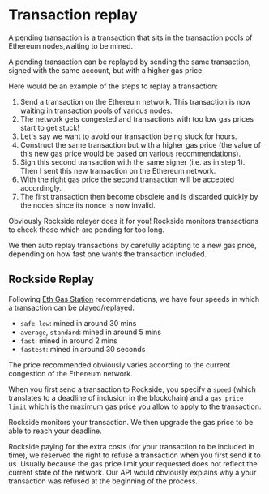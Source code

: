 # Transaction replay

A pending transaction is a transaction that sits in the transaction pools of Ethereum nodes,waiting to be mined.

A pending transaction can be replayed by sending the same transaction, signed with the same account, but with a higher gas price.

Here would be an example of the steps to replay a transaction:

1. Send a transaction on the Ethereum network. This transaction is now waiting in transaction pools of various nodes.
2. The network gets congested and transactions with too low gas prices start to get stuck!
3. Let's say we want to avoid our transaction being stuck for hours.
4. Construct the same transaction but with a higher gas price \(the value of this new gas price would be based on various recommendations\).
5. Sign this second transaction with the same signer \(i.e. as in step 1\). Then I sent this new transaction on the Ethereum network.
6. With the right gas price the second transaction will be accepted accordingly.
7. The first transaction then become obsolete and is discarded quickly by the nodes since its nonce is now invalid.

Obviously Rockside relayer does it for you! Rockside monitors transactions to check those which are pending for too long.

We then auto replay transactions by carefully adapting to a new gas price, depending on how fast one wants the transaction included.

## Rockside Replay

Following [Eth Gas Station](https://ethgasstation.info) recommendations, we have four speeds in which a transaction can be played/replayed.

* `safe low`: mined in around 30 mins
* `average`, `standard`: mined in around 5 mins
* `fast`: mined in around 2 mins
* `fastest`: mined in around 30 seconds

The price recommended obviously varies according to the current congestion of the Ethereum network.

When you first send a transaction to Rockside, you specify a `speed` \(which translates to a deadline of inclusion in the blockchain\) and a `gas price limit` which is the maximum gas price you allow to apply to the transaction.

Rockside monitors your transaction. We then upgrade the gas price to be able to reach your deadline.

Rockside paying for the extra costs \(for your transaction to be included in time\), we reserved the right to refuse a transaction when you first send it to us. Usually because the gas price limit your requested does not reflect the current state of the network. Our API would obviously explains why a your transaction was refused at the beginning of the process.

